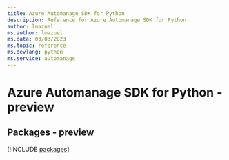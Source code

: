 ```yaml
---
title: Azure Automanage SDK for Python
description: Reference for Azure Automanage SDK for Python
author: lmazuel
ms.author: lmazuel
ms.data: 03/03/2023
ms.topic: reference
ms.devlang: python
ms.service: automanage
---
```

# Azure Automanage SDK for Python - preview
## Packages - preview
[!INCLUDE [packages](automanage-index.md)]
